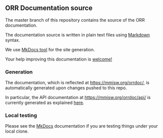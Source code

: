 ## ORR Documentation source

The master branch of this repository contains the source of the ORR documentation. 

The documentation source is written in plain text files using 
[Markdown](http://daringfireball.net/projects/markdown/) syntax.

We use [MkDocs tool](http://www.mkdocs.org/) for the site generation.

Your help improving this documentation is 
[welcome!](https://github.com/mmisw/mmiorr-docs/blob/master/CONTRIBUTING.md)


### Generation

The documentation, which is reflected at https://mmisw.org/orrdoc/, 
is automatically generated upon changes pushed to this repo.

In particular, the API documentation at https://mmisw.org/orrdoc/api/ is currently 
generated as explained 
[here](https://github.com/mmisw/mmiorr-docs/blob/master/docs/swagger-readme.md).


### Local testing

Please see the [MkDocs](http://www.mkdocs.org/) documentation if you are testing things under your local clone.
